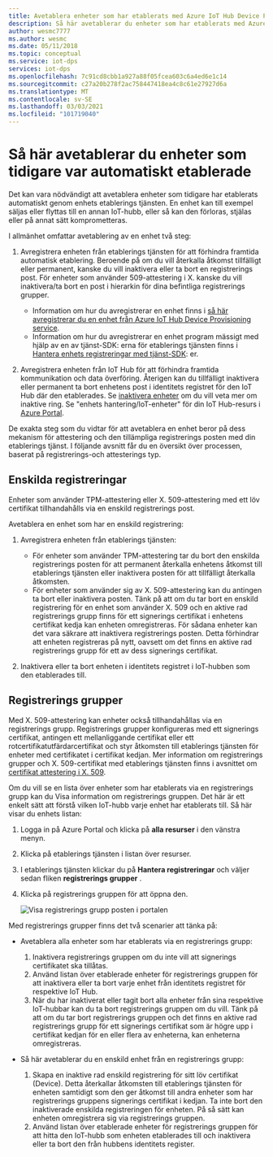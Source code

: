 ```yaml
---
title: Avetablera enheter som har etablerats med Azure IoT Hub Device Provisioning Service
description: Så här avetablerar du enheter som har etablerats med Azure IoT Hub Device Provisioning Service (DPS)
author: wesmc7777
ms.author: wesmc
ms.date: 05/11/2018
ms.topic: conceptual
ms.service: iot-dps
services: iot-dps
ms.openlocfilehash: 7c91cd8cbb1a927a88f05fcea603c6a4ed6e1c14
ms.sourcegitcommit: c27a20b278f2ac758447418ea4c8c61e27927d6a
ms.translationtype: MT
ms.contentlocale: sv-SE
ms.lasthandoff: 03/03/2021
ms.locfileid: "101719040"
---
```

# <a name="how-to-deprovision-devices-that-were-previously-auto-provisioned"></a>Så här avetablerar du enheter som tidigare var automatiskt etablerade 

Det kan vara nödvändigt att avetablera enheter som tidigare har etablerats automatiskt genom enhets etablerings tjänsten. En enhet kan till exempel säljas eller flyttas till en annan IoT-hubb, eller så kan den förloras, stjälas eller på annat sätt komprometteras. 

I allmänhet omfattar avetablering av en enhet två steg:

1. Avregistrera enheten från etablerings tjänsten för att förhindra framtida automatisk etablering. Beroende på om du vill återkalla åtkomst tillfälligt eller permanent, kanske du vill inaktivera eller ta bort en registrerings post. För enheter som använder 509-attestering i X. kanske du vill inaktivera/ta bort en post i hierarkin för dina befintliga registrerings grupper.  
 
   - Information om hur du avregistrerar en enhet finns i [så här avregistrerar du en enhet från Azure IoT Hub Device Provisioning service](how-to-revoke-device-access-portal.md).
   - Information om hur du avregistrerar en enhet program mässigt med hjälp av en av tjänst-SDK: erna för etablerings tjänsten finns i [Hantera enhets registreringar med tjänst-SDK](./quick-enroll-device-x509-java.md): er.

2. Avregistrera enheten från IoT Hub för att förhindra framtida kommunikation och data överföring. Återigen kan du tillfälligt inaktivera eller permanent ta bort enhetens post i identitets registret för den IoT Hub där den etablerades. Se [inaktivera enheter](../iot-hub/iot-hub-devguide-identity-registry.md#disable-devices) om du vill veta mer om inaktive ring. Se "enhets hantering/IoT-enheter" för din IoT Hub-resurs i [Azure Portal](https://portal.azure.com).

De exakta steg som du vidtar för att avetablera en enhet beror på dess mekanism för attestering och den tillämpliga registrerings posten med din etablerings tjänst. I följande avsnitt får du en översikt över processen, baserat på registrerings-och attesterings typ.

## <a name="individual-enrollments"></a>Enskilda registreringar
Enheter som använder TPM-attestering eller X. 509-attestering med ett löv certifikat tillhandahålls via en enskild registrerings post. 

Avetablera en enhet som har en enskild registrering: 

1. Avregistrera enheten från etablerings tjänsten:

   - För enheter som använder TPM-attestering tar du bort den enskilda registrerings posten för att permanent återkalla enhetens åtkomst till etablerings tjänsten eller inaktivera posten för att tillfälligt återkalla åtkomsten. 
   - För enheter som använder sig av X. 509-attestering kan du antingen ta bort eller inaktivera posten. Tänk på att om du tar bort en enskild registrering för en enhet som använder X. 509 och en aktive rad registrerings grupp finns för ett signerings certifikat i enhetens certifikat kedja kan enheten omregistreras. För sådana enheter kan det vara säkrare att inaktivera registrerings posten. Detta förhindrar att enheten registreras på nytt, oavsett om det finns en aktive rad registrerings grupp för ett av dess signerings certifikat.

2. Inaktivera eller ta bort enheten i identitets registret i IoT-hubben som den etablerades till. 


## <a name="enrollment-groups"></a>Registrerings grupper
Med X. 509-attestering kan enheter också tillhandahållas via en registrerings grupp. Registrerings grupper konfigureras med ett signerings certifikat, antingen ett mellanliggande certifikat eller ett rotcertifikatutfärdarcertifikat och styr åtkomsten till etablerings tjänsten för enheter med certifikatet i certifikat kedjan. Mer information om registrerings grupper och X. 509-certifikat med etablerings tjänsten finns i avsnittet om [certifikat attestering i X. 509](concepts-x509-attestation.md). 

Om du vill se en lista över enheter som har etablerats via en registrerings grupp kan du Visa information om registrerings gruppen. Det här är ett enkelt sätt att förstå vilken IoT-hubb varje enhet har etablerats till. Så här visar du enhets listan: 

1. Logga in på Azure Portal och klicka på **alla resurser** i den vänstra menyn.
2. Klicka på etablerings tjänsten i listan över resurser.
3. I etablerings tjänsten klickar du på **Hantera registreringar** och väljer sedan fliken **registrerings grupper** .
4. Klicka på registrerings gruppen för att öppna den.

   ![Visa registrerings grupp posten i portalen](./media/how-to-unprovision-devices/view-enrollment-group.png)

Med registrerings grupper finns det två scenarier att tänka på:

- Avetablera alla enheter som har etablerats via en registrerings grupp:
  1. Inaktivera registrerings gruppen om du inte vill att signerings certifikatet ska tillåtas. 
  2. Använd listan över etablerade enheter för registrerings gruppen för att inaktivera eller ta bort varje enhet från identitets registret för respektive IoT Hub. 
  3. När du har inaktiverat eller tagit bort alla enheter från sina respektive IoT-hubbar kan du ta bort registrerings gruppen om du vill. Tänk på att om du tar bort registrerings gruppen och det finns en aktive rad registrerings grupp för ett signerings certifikat som är högre upp i certifikat kedjan för en eller flera av enheterna, kan enheterna omregistreras. 

- Så här avetablerar du en enskild enhet från en registrerings grupp:
  1. Skapa en inaktive rad enskild registrering för sitt löv certifikat (Device). Detta återkallar åtkomsten till etablerings tjänsten för enheten samtidigt som den ger åtkomst till andra enheter som har registrerings gruppens signerings certifikat i kedjan. Ta inte bort den inaktiverade enskilda registreringen för enheten. På så sätt kan enheten omregistrera sig via registrerings gruppen. 
  2. Använd listan över etablerade enheter för registrerings gruppen för att hitta den IoT-hubb som enheten etablerades till och inaktivera eller ta bort den från hubbens identitets register.
